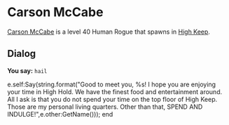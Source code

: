 # Carson McCabe



[Carson McCabe](/npc/6181) is a level 40 Human Rogue that spawns in [High Keep](/zone/6).



## Dialog

**You say:** `hail`



e.self:Say(string.format("Good to meet you, %s! I hope you are enjoying your time in High Hold. We have the finest food and entertainment around. All I ask is that you do not spend your time on the top floor of High Keep. Those are my personal living quarters. Other than that, SPEND AND INDULGE!",e.other:GetName()));
end

